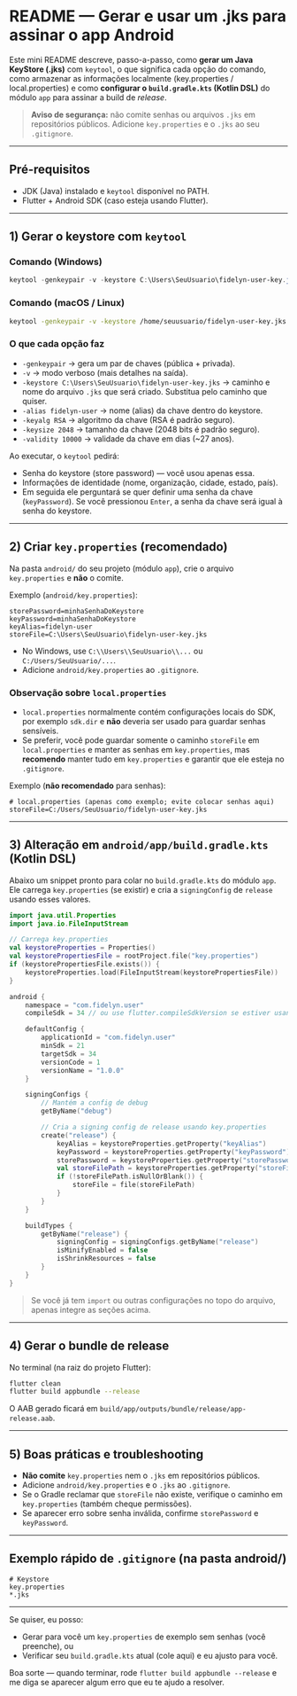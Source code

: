 # README — Gerar e usar um .jks para assinar o app Android

Este mini README descreve, passo-a-passo, como **gerar um Java KeyStore (.jks)** com `keytool`, o que significa cada opção do comando, como armazenar as informações localmente (key.properties / local.properties) e como **configurar o `build.gradle.kts` (Kotlin DSL)** do módulo `app` para assinar a build de *release*.

> **Aviso de segurança:** não comite senhas ou arquivos `.jks` em repositórios públicos. Adicione `key.properties` e o `.jks` ao seu `.gitignore`.

---

## Pré-requisitos

* JDK (Java) instalado e `keytool` disponível no PATH.
* Flutter + Android SDK (caso esteja usando Flutter).

---

## 1) Gerar o keystore com `keytool`

### Comando (Windows)

```powershell
keytool -genkeypair -v -keystore C:\Users\SeuUsuario\fidelyn-user-key.jks -alias fidelyn-user -keyalg RSA -keysize 2048 -validity 10000
```

### Comando (macOS / Linux)

```bash
keytool -genkeypair -v -keystore /home/seuusuario/fidelyn-user-key.jks -alias fidelyn-user -keyalg RSA -keysize 2048 -validity 10000
```

### O que cada opção faz

* `-genkeypair` → gera um par de chaves (pública + privada).
* `-v` → modo verboso (mais detalhes na saída).
* `-keystore C:\Users\SeuUsuario\fidelyn-user-key.jks` → caminho e nome do arquivo `.jks` que será criado. Substitua pelo caminho que quiser.
* `-alias fidelyn-user` → nome (alias) da chave dentro do keystore.
* `-keyalg RSA` → algoritmo da chave (RSA é padrão seguro).
* `-keysize 2048` → tamanho da chave (2048 bits é padrão seguro).
* `-validity 10000` → validade da chave em dias (~27 anos).

Ao executar, o `keytool` pedirá:

* Senha do keystore (store password) — você usou apenas essa.
* Informações de identidade (nome, organização, cidade, estado, país).
* Em seguida ele perguntará se quer definir uma senha da chave (`keyPassword`). Se você pressionou `Enter`, a senha da chave será igual à senha do keystore.

---

## 2) Criar `key.properties` (recomendado)

Na pasta `android/` do seu projeto (módulo `app`), crie o arquivo `key.properties` e **não** o comite.

Exemplo (`android/key.properties`):

```properties
storePassword=minhaSenhaDoKeystore
keyPassword=minhaSenhaDoKeystore
keyAlias=fidelyn-user
storeFile=C:\Users\SeuUsuario\fidelyn-user-key.jks
```

* No Windows, use `C:\\Users\\SeuUsuario\\...` ou `C:/Users/SeuUsuario/...`.
* Adicione `android/key.properties` ao `.gitignore`.

### Observação sobre `local.properties`

* `local.properties` normalmente contém configurações locais do SDK, por exemplo `sdk.dir` e **não** deveria ser usado para guardar senhas sensíveis.
* Se preferir, você pode guardar somente o caminho `storeFile` em `local.properties` e manter as senhas em `key.properties`, mas **recomendo** manter tudo em `key.properties` e garantir que ele esteja no `.gitignore`.

Exemplo (**não recomendado** para senhas):

```properties
# local.properties (apenas como exemplo; evite colocar senhas aqui)
storeFile=C:/Users/SeuUsuario/fidelyn-user-key.jks
```

---

## 3) Alteração em `android/app/build.gradle.kts` (Kotlin DSL)

Abaixo um snippet pronto para colar no `build.gradle.kts` do módulo `app`. Ele carrega `key.properties` (se existir) e cria a `signingConfig` de `release` usando esses valores.

```kotlin
import java.util.Properties
import java.io.FileInputStream

// Carrega key.properties
val keystoreProperties = Properties()
val keystorePropertiesFile = rootProject.file("key.properties")
if (keystorePropertiesFile.exists()) {
    keystoreProperties.load(FileInputStream(keystorePropertiesFile))
}

android {
    namespace = "com.fidelyn.user"
    compileSdk = 34 // ou use flutter.compileSdkVersion se estiver usando Flutter plugin

    defaultConfig {
        applicationId = "com.fidelyn.user"
        minSdk = 21
        targetSdk = 34
        versionCode = 1
        versionName = "1.0.0"
    }

    signingConfigs {
        // Mantém a config de debug
        getByName("debug")

        // Cria a signing config de release usando key.properties
        create("release") {
            keyAlias = keystoreProperties.getProperty("keyAlias")
            keyPassword = keystoreProperties.getProperty("keyPassword")
            storePassword = keystoreProperties.getProperty("storePassword")
            val storeFilePath = keystoreProperties.getProperty("storeFile")
            if (!storeFilePath.isNullOrBlank()) {
                storeFile = file(storeFilePath)
            }
        }
    }

    buildTypes {
        getByName("release") {
            signingConfig = signingConfigs.getByName("release")
            isMinifyEnabled = false
            isShrinkResources = false
        }
    }
}
```

> Se você já tem `import` ou outras configurações no topo do arquivo, apenas integre as seções acima.

---

## 4) Gerar o bundle de release

No terminal (na raiz do projeto Flutter):

```bash
flutter clean
flutter build appbundle --release
```

O AAB gerado ficará em `build/app/outputs/bundle/release/app-release.aab`.

---

## 5) Boas práticas e troubleshooting

* **Não comite** `key.properties` nem o `.jks` em repositórios públicos.
* Adicione `android/key.properties` e o `.jks` ao `.gitignore`.
* Se o Gradle reclamar que `storeFile` não existe, verifique o caminho em `key.properties` (também cheque permissões).
* Se aparecer erro sobre senha inválida, confirme `storePassword` e `keyPassword`.

---

## Exemplo rápido de `.gitignore` (na pasta android/)

```
# Keystore
key.properties
*.jks
```

---

Se quiser, eu posso:

* Gerar para você um `key.properties` de exemplo sem senhas (você preenche), ou
* Verificar seu `build.gradle.kts` atual (cole aqui) e eu ajusto para você.

Boa sorte — quando terminar, rode `flutter build appbundle --release` e me diga se aparecer algum erro que eu te ajudo a resolver.
